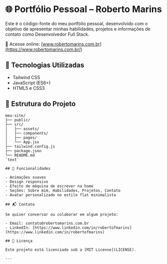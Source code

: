 # 🌐 Portfólio Pessoal – Roberto Marins

Este é o código-fonte do meu portfólio pessoal, desenvolvido com o objetivo de apresentar minhas habilidades, projetos e informações de contato como Desenvolvedor Full Stack.

🔗 Acesse online: [www.robertomarins.com.br](https://www.robertomarins.com.br/)

## 🚀 Tecnologias Utilizadas

- Tailwind CSS
- JavaScript (ES6+)
- HTML5 e CSS3

## 📁 Estrutura do Projeto
```text
meu-site/
├── public/
├── src/
│   ├── assets/
│   ├── components/
│   ├── pages/
│   └── App.jsx
├── tailwind.config.js
├── package.json
└── README.md
`text`

## 🧩 Funcionalidades

- Animações suaves
- Design responsivo
- Efeito de máquina de escrever na home
- Seções: Sobre mim, Habilidades, Projetos, Contato
- Avatar personalizado no estilo flat minimalista

## 📬 Contato

Se quiser conversar ou colaborar em algum projeto:

- Email: contato@robertomarins.com.br
- LinkedIn: [https://www.linkedin.com/in/robertofmarins](https://www.linkedin.com/in/robertofmarins)

## 📝 Licença

Este projeto está licenciado sob a [MIT License](LICENSE).

---
